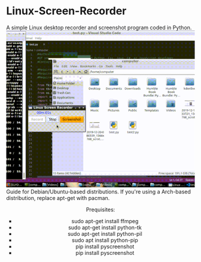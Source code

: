 # Linux-Screen-Recorder
A simple Linux desktop recorder and screenshot program coded in Python.
![Demonstration](showcase.gif)
Guide for Debian/Ubuntu-based distributions. If you're using a Arch-based distribution, replace apt-get with pacman.
<center>Prequisites:
<ul style="list-style-type:square;">
  <li>sudo apt-get install ffmpeg</li>
  <li>sudo apt-get install python-tk</li>
  <li>sudo apt-get install python-pil</li>
  <li>sudo apt install python-pip</li>
  <li>pip install pyscreenshot</li>
  <li>pip install pyscreenshot</li>
